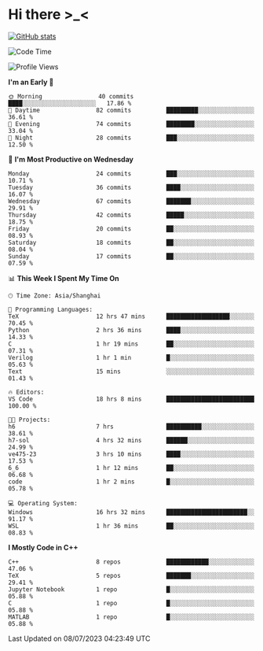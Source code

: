 # Hi there \>_<

[![GitHub stats](https://github-readme-stats.vercel.app/api?username=ARessegetesStery&show_icons=true&theme=transparent)](https://github.com/anuraghazra/github-readme-stats)

<!--START_SECTION:waka-->
![Code Time](http://img.shields.io/badge/Code%20Time-196%20hrs%2045%20mins-blue)

![Profile Views](http://img.shields.io/badge/Profile%20Views-0-blue)

**I'm an Early 🐤** 

```text
🌞 Morning                40 commits          ████░░░░░░░░░░░░░░░░░░░░░   17.86 % 
🌆 Daytime                82 commits          █████████░░░░░░░░░░░░░░░░   36.61 % 
🌃 Evening                74 commits          ████████░░░░░░░░░░░░░░░░░   33.04 % 
🌙 Night                  28 commits          ███░░░░░░░░░░░░░░░░░░░░░░   12.50 % 
```
📅 **I'm Most Productive on Wednesday** 

```text
Monday                   24 commits          ███░░░░░░░░░░░░░░░░░░░░░░   10.71 % 
Tuesday                  36 commits          ████░░░░░░░░░░░░░░░░░░░░░   16.07 % 
Wednesday                67 commits          ███████░░░░░░░░░░░░░░░░░░   29.91 % 
Thursday                 42 commits          █████░░░░░░░░░░░░░░░░░░░░   18.75 % 
Friday                   20 commits          ██░░░░░░░░░░░░░░░░░░░░░░░   08.93 % 
Saturday                 18 commits          ██░░░░░░░░░░░░░░░░░░░░░░░   08.04 % 
Sunday                   17 commits          ██░░░░░░░░░░░░░░░░░░░░░░░   07.59 % 
```


📊 **This Week I Spent My Time On** 

```text
🕑︎ Time Zone: Asia/Shanghai

💬 Programming Languages: 
TeX                      12 hrs 47 mins      ██████████████████░░░░░░░   70.45 % 
Python                   2 hrs 36 mins       ████░░░░░░░░░░░░░░░░░░░░░   14.33 % 
C                        1 hr 19 mins        ██░░░░░░░░░░░░░░░░░░░░░░░   07.31 % 
Verilog                  1 hr 1 min          █░░░░░░░░░░░░░░░░░░░░░░░░   05.63 % 
Text                     15 mins             ░░░░░░░░░░░░░░░░░░░░░░░░░   01.43 % 

🔥 Editors: 
VS Code                  18 hrs 8 mins       █████████████████████████   100.00 % 

🐱‍💻 Projects: 
h6                       7 hrs               ██████████░░░░░░░░░░░░░░░   38.61 % 
h7-sol                   4 hrs 32 mins       ██████░░░░░░░░░░░░░░░░░░░   24.99 % 
ve475-23                 3 hrs 10 mins       ████░░░░░░░░░░░░░░░░░░░░░   17.53 % 
6_6                      1 hr 12 mins        ██░░░░░░░░░░░░░░░░░░░░░░░   06.68 % 
code                     1 hr 2 mins         █░░░░░░░░░░░░░░░░░░░░░░░░   05.78 % 

💻 Operating System: 
Windows                  16 hrs 32 mins      ███████████████████████░░   91.17 % 
WSL                      1 hr 36 mins        ██░░░░░░░░░░░░░░░░░░░░░░░   08.83 % 
```

**I Mostly Code in C++** 

```text
C++                      8 repos             ████████████░░░░░░░░░░░░░   47.06 % 
TeX                      5 repos             ███████░░░░░░░░░░░░░░░░░░   29.41 % 
Jupyter Notebook         1 repo              █░░░░░░░░░░░░░░░░░░░░░░░░   05.88 % 
C                        1 repo              █░░░░░░░░░░░░░░░░░░░░░░░░   05.88 % 
MATLAB                   1 repo              █░░░░░░░░░░░░░░░░░░░░░░░░   05.88 % 
```




 Last Updated on 08/07/2023 04:23:49 UTC
<!--END_SECTION:waka-->
